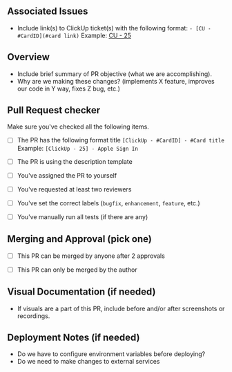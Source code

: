## Associated Issues
* Include link(s) to ClickUp ticket(s) with the following format: `- [CU - #CardID](#card link)` Example: [CU - 25](http://www.clickup.com)


## Overview
* Include brief summary of PR objective (what we are accomplishing).
* Why are we making these changes? (implements X feature, improves our code in Y way, fixes Z bug, etc.)


## Pull Request checker
Make sure you've checked all the following items.
- [ ] The PR has the following format title `[ClickUp - #CardID] - #Card title` Example: `[ClickUp - 25] - Apple Sign In`
- [ ] The PR is using the description template
- [ ] You've assigned the PR to yourself
- [ ] You've requested at least two reviewers
- [ ] You've set the correct labels (`bugfix`, `enhancement`, `feature`, etc.)
- [ ] You've manually run all tests (if there are any)


## Merging and Approval (pick one)
- [ ] This PR can be merged by anyone after 2 approvals
- [ ] This PR can only be merged by the author


## Visual Documentation (if needed)
* If visuals are a part of this PR, include before and/or after screenshots or recordings.


## Deployment Notes (if needed)
* Do we have to configure environment variables before deploying?
* Do we need to make changes to external services
